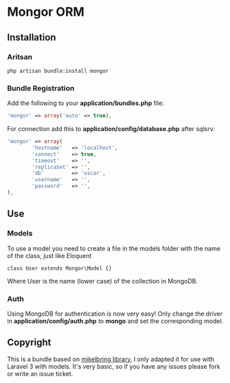 # Mongor ORM

## Installation

### Aritsan

	php artisan bundle:install mongor

### Bundle Registration

Add the following to your **application/bundles.php** file:

```php
'mongor' => array('auto' => true),
```

For connection add this to **application/config/database.php** after sqlsrv:

```php
'mongor' => array(
		'hostname'   => 'localhost',
		'connect'    => true,
		'timeout'    => '',
		'replicaSet' => '',
		'db'         => 'oscar',
		'username'   => '',
		'password'   => '',
),
```

## Use

### Models

To use a model you need to create a file in the models folder with the name of the class, just like Eloquent

	class User extends Mongor\Model {}

Where User is the name (lower case) of the collection in MongoDB.

### Auth

Using MongoDB for authentication is now very easy! Only change the driver in **application/config/auth.php** to **mongo** and set the corresponding model.

## Copyright

This is a bundle based on [mikelbring library](https://github.com/mikelbring/Mongor), I only adapted it for use with Laravel 3 with models. It's very basic, so if you have any issues please fork or write an issue ticket.
